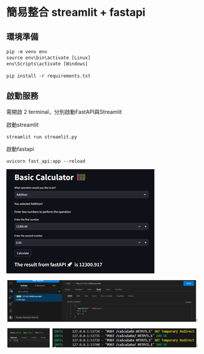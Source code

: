 # 簡易整合 streamlit + fastapi

## 環境準備
```
pip -m venv env
source env\bin\activate [Linux]
env\Scripts\activate [Windows]

pip install -r requirements.txt
```

## 啟動服務
需開啟 2 terminal，分別啟動FastAPI與Streamlit

啟動streamlit
```
streamlit run streamlit.py
```

啟動fastapi
```
uvicorn fast_api:app --reload
```

![預覽結果](./images/2.png)

![API測試結果](./images/1.png)
